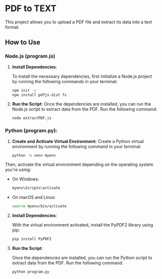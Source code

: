 # PDF to TEXT

This project allows you to upload a PDF file and extract its data into a text format.

## How to Use

### Node.js (program.js)

1. **Install Dependencies**:

   To install the necessary dependencies, first initialize a Node.js project by running the following commands in your terminal:

   ```bash
   npm init -y
   npm install pdfjs-dist fs
   ```

2. **Run the Script**:
   Once the dependencies are installed, you can run the Node.js script to extract data from the PDF. Run the following command:

   ```bash
   node extractPDF.js
   ```

### **Python (program.py)**:

1. **Create and Activate Virtual Environment**:
   Create a Python virtual environment by running the following command in your terminal:

   ```bash
   python -m venv myenv
   ```

Then, activate the virtual environment depending on the operating system you're using:

- On Windows:

  ```bash
  myenv\Scripts\activate
  ```

- On macOS and Linux:

  ```bash
  source myenv/bin/activate
  ```

2. **Install Dependencies**:

   With the virtual environment activated, install the PyPDF2 library using pip:

   ```bash
   pip install PyPDF2
   ```

3. **Run the Script**:

   Once the dependencies are installed, you can run the Python script to extract data from the PDF. Run the following command:

   ```bash
   python program.py
   ```
